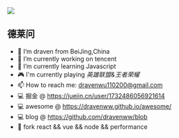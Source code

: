 <img align="center" src="https://github-readme-stats.vercel.app/api?username=dravenww&show_icons=true&icon_color=CE1D2D&text_color=718096&bg_color=ffffff&hide_title=true" />

## 德莱问
- 📸 I’m draven from BeiJing,China
- 🔭 I’m currently working on tencent
- 🌱 I’m currently learning Javascript
- 🎮 I'm currently playing *英雄联盟&王者荣耀*
- 📫 How to reach me: dravenwu110200@gmail.com
- 💻 掘金 @ https://juejin.cn/user/1732486056921614
- 💻 awesome @ https://dravenww.github.io/awesome/
- 💻 blog @ https://github.com/dravenww/blob
- 🎈 fork react && vue && node && performance
